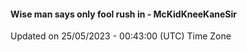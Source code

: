 #### Wise man says only fool rush in - McKidKneeKaneSir
Updated on 25/05/2023 - 00:43:00 (UTC) Time Zone
